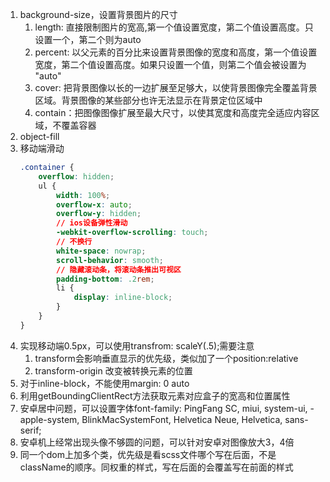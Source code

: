 1. background-size，设置背景图片的尺寸
    1. length: 直接限制图片的宽高,第一个值设置宽度，第二个值设置高度。只设置一个，第二个则为auto
    1. percent: 以父元素的百分比来设置背景图像的宽度和高度，第一个值设置宽度，第二个值设置高度。如果只设置一个值，则第二个值会被设置为 "auto"
    1. cover: 把背景图像以长的一边扩展至足够大，以使背景图像完全覆盖背景区域。背景图像的某些部分也许无法显示在背景定位区域中
    1. contain：把图像图像扩展至最大尺寸，以使其宽度和高度完全适应内容区域，不覆盖容器
1. object-fill
1. 移动端滑动
    ```css
    .container {
        overflow: hidden;
        ul {
            width: 100%;
            overflow-x: auto;
            overflow-y: hidden;
            // ios设备弹性滑动
            -webkit-overflow-scrolling: touch;
            // 不换行
            white-space: nowrap;
            scroll-behavior: smooth;
            // 隐藏滚动条，将滚动条推出可视区
            padding-bottom: .2rem;
            li {
                display: inline-block;
            }
        }
    }
    ```
1. 实现移动端0.5px，可以使用transfrom: scaleY(.5);需要注意
    1. transform会影响垂直显示的优先级，类似加了一个position:relative
    2. transform-origin 改变被转换元素的位置
1. 对于inline-block，不能使用margin: 0 auto
1. 利用getBoundingClientRect方法获取元素对应盒子的宽高和位置属性
1. 安卓居中问题，可以设置字体font-family: PingFang SC, miui, system-ui, -apple-system, BlinkMacSystemFont, Helvetica Neue, Helvetica, sans-serif;
1. 安卓机上经常出现头像不够圆的问题，可以针对安卓对图像放大3，4倍
1. 同一个dom上加多个类，优先级是看scss文件哪个写在后面，不是className的顺序。同权重的样式，写在后面的会覆盖写在前面的样式